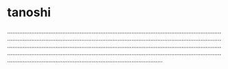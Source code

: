 # tanoshi

..........................................................................................................................................................................................................................................................................................................................................................................................................................................................................................................................................................................................................